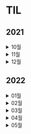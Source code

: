 # TIL

## 2021

<details>
<summary>10월</summary>
<div markdown="1">

- #### <a href = "2021/10/10.md"> 2021년 10월 10일 </a>
- #### <a href = "2021/10/11.md"> 2021년 10월 11일 </a>
- #### <a href = "2021/10/12.md"> 2021년 10월 12일 </a>
- #### <a href = "2021/10/13.md"> 2021년 10월 13일 </a>
- #### <a href = "2021/10/14.md"> 2021년 10월 14일 </a>
- #### <a href = "2021/10/15.md"> 2021년 10월 15일 </a>
- #### <a href = "2021/10/16.md"> 2021년 10월 16일 </a>
- #### 2021년 10월 17일 (X)
- #### <a href = "2021/10/18.md"> 2021년 10월 18일 </a>
- #### <a href = "2021/10/19.md"> 2021년 10월 19일 </a>
- #### <a href = "2021/10/20.md"> 2021년 10월 20일 </a>
- #### <a href = "2021/10/21.md"> 2021년 10월 21일 </a>
- #### <a href = "2021/10/22.md"> 2021년 10월 22일 </a>
- #### 2021년 10월 23일 (X)
- #### 2021년 10월 24일 (X)
- #### 2021년 10월 25일 (X)
- #### 2021년 10월 26일 (X)
- #### 2021년 10월 27일 (X)
- #### 2021년 10월 28일 (X)
- #### 2021년 10월 29일 (X)
- #### 2021년 10월 30일 (X)
- #### <a href = "2021/10/31.md"> 2021년 10월 31일 </a>

</div>
</details>

<details>
<summary>11월</summary>
<div markdown="1">

- #### <a href = "2021/11/01.md"> 2021년 11월 01일 </a>
- #### <a href = "2021/11/02.md"> 2021년 11월 02일 </a>
- #### <a href = "2021/11/02.md"> 2021년 11월 03일 </a>
- #### 2021년 11월 05일 (X)
- #### 2021년 11월 06일 (X)
- #### 2021년 11월 07일 (X)
- #### 2021년 11월 08일 (X)
- #### 2021년 11월 09일 (X)
- #### 2021년 11월 10일 (X)
- #### 2021년 11월 11일 (X)
- #### 2021년 11월 12일 (X)
- #### 2021년 11월 13일 (X)
- #### 2021년 11월 14일 (X)
- #### 2021년 11월 15일 (X)
- #### 2021년 11월 16일 (X)
- #### 2021년 11월 17일 (X)
- #### 2021년 11월 18일 (X)
- #### 2021년 11월 19일 (X)
- #### 2021년 11월 20일 (X)
- #### 2021년 11월 21일 (X)
- #### 2021년 11월 22일 (X)
- #### 2021년 11월 23일 (X)
- #### 2021년 11월 24일 (X)
- #### 2021년 11월 25일 (X)
- #### 2021년 11월 26일 (X)
- #### 2021년 11월 27일 (X)
- #### 2021년 11월 28일 (X)
- #### 2021년 11월 29일 (X)
- #### 2021년 11월 30일 (X)

</div>
</details>

<details>
<summary>12월</summary>
<div markdown="1">

- #### 2021년 12월 01일 (X)
- #### 2021년 12월 02일 (X)
- #### 2021년 12월 03일 (X)
- #### 2021년 12월 04일 (X)
- #### 2021년 12월 05일 (X)
- #### 2021년 12월 06일 (X)
- #### 2021년 12월 07일 (X)
- #### 2021년 12월 08일 (X)
- #### 2021년 12월 09일 (X)
- #### 2021년 12월 10일 (X)
- #### 2021년 12월 11일 (X)
- #### 2021년 12월 12일 (X)
- #### 2021년 12월 13일 (X)
- #### 2021년 12월 14일 (X)
- #### 2021년 12월 15일 (X)
- #### 2021년 12월 16일 (X)
- #### 2021년 12월 17일 (X)
- #### 2021년 12월 18일 (X)
- #### 2021년 12월 19일 (X)
- #### 2021년 12월 20일 (X)
- #### 2021년 12월 21일 (X)
- #### 2021년 12월 22일 (X)
- #### 2021년 12월 23일 (X)
- #### 2021년 12월 24일 (X)
- #### 2021년 12월 25일 (X)
- #### <a href = "2021/12/26.md"> 2021년 12월 26일 </a>
- #### <a href = "2021/12/27 + 28.md"> 2021년 12월 27일 </a>
- #### <a href = "2021/12/27 + 28.md"> 2021년 12월 28일 </a>
- #### 2021년 12월 29일 (X)
- #### <a href = "2021/12/30.md"> 2021년 12월 30일 </a>

</div>
</details>

## 2022

<details>
<summary>01월</summary>
<div markdown="1">

- #### 2022년 01월 01일 (X)
- #### 2022년 01월 02일 (X)
- #### 2022년 01월 03일 (X)
- #### 2022년 01월 04일 (X)
- #### <a href = "2022/1/5.md"> 2022년 01월 05일 </a>
- #### 2022년 01월 06일 (X)
- #### 2022년 01월 07일 (X)
- #### 2022년 01월 08일 (X)
- #### 2022년 01월 09일 (X)
- #### 2022년 01월 10일 (X)
- #### 2022년 01월 11일 (X)
- #### 2022년 01월 12일 (X)
- #### 2022년 01월 13일 (X)
- #### 2022년 01월 14일 (X)
- #### 2022년 01월 15일 (X)
- #### 2022년 01월 16일 (X)
- #### 2022년 01월 17일 (X)
- #### 2022년 01월 18일 (X)
- #### 2022년 01월 19일 (X)
- #### 2022년 01월 20일 (X)
- #### 2022년 01월 21일 (X)
- #### 2022년 01월 22일 (X)
- #### 2022년 01월 23일 (X)
- #### 2022년 01월 24일 (X)
- #### 2022년 01월 25일 (X)
- #### 2022년 01월 26일 (X)
- #### 2022년 01월 27일 (X)
- #### 2022년 01월 28일 (X)
- #### 2022년 01월 29일 (X)
- #### 2022년 01월 30일 (X)
- #### 2022년 01월 31일 (X)

</div>
</details>

<details>
<summary>02월</summary>
<div markdown="1">

- #### 2022년 02월 01일 (X)
- #### 2022년 02월 02일 (X)
- #### 2022년 02월 03일 (X)
- #### 2022년 02월 04일 (X)
- #### <a href = "2022/2/5.md"> 2022년 02월 05일 </a>
- #### 2022년 02월 06일 (X)
- #### <a href = "2022/2/7.md"> 2022년 02월 07일 </a>
- #### 2022년 02월 08일 (X)
- #### <a href = "2022/2/9.md"> 2022년 02월 09일 </a>
- #### 2022년 02월 10일 (X)
- #### 2022년 02월 11일 (X)
- #### 2022년 02월 12일 (X)
- #### 2022년 02월 13일 (X)
- #### <a href = "2022/2/14.md"> 2022년 02월 14일 </a>
- #### 2022년 02월 15일 (X)
- #### 2022년 02월 16일 (X)
- #### <a href = "2022/2/17.md"> 2022년 02월 17일 </a>
- #### 2022년 02월 18일 (X)
- #### <a href = "2022/2/19.md"> 2022년 02월 19일 </a>
- #### <a href = "2022/2/20.md"> 2022년 02월 20일 </a>
- #### <a href = "2022/2/21.md"> 2022년 02월 21일 </a>
- #### <a href = "2022/2/22.md"> 2022년 02월 22일 </a>
- #### <a href = "2022/2/23.md"> 2022년 02월 23일 </a>
- #### <a href = "2022/2/24.md"> 2022년 02월 24일 </a>
- #### <a href = "2022/2/25.md"> 2022년 02월 25일 </a>
- #### 2022년 02월 26일 (X)
- #### 2022년 02월 27일 (X)
- #### 2022년 02월 28일 (X)

</div>
</details>

<details>
<summary>03월</summary>
<div markdown="1">

- #### <a href = "2022/3/1.md"> 2022년 3월 1일</a>
- #### <a href = "2022/3/2.md"> 2022년 3월 2일</a>
- #### <a href = "2022/3/3.md"> 2022년 3월 3일</a>
- #### 2022년 03월 04일 (X)
- #### 2022년 03월 05일 (X)
- #### <a href = "2022/3/6.md"> 2022년 3월 6일</a>
- #### 2022년 03월 07일 (X)
- #### 2022년 03월 08일 (X)
- #### 2022년 03월 09일 (X)
- #### <a href = "2022/3/10.md"> 2022년 3월 10일</a>
- #### <a href = "2022/3/11.md"> 2022년 3월 11일</a>
- #### <a href = "2022/3/12.md"> 2022년 3월 12일</a>
- #### <a href = "2022/3/13.md"> 2022년 3월 13일</a>
- #### 2022년 03월 14일 (X)
- #### 2022년 03월 15일 (X)
- #### <a href = "2022/3/16.md"> 2022년 3월 16일</a>
- #### 2022년 03월 17일 (X)
- #### 2022년 03월 18일 (X)
- #### 2022년 03월 19일 (X)
- #### 2022년 03월 20일 (X)
- #### 2022년 03월 21일 (X)
- #### <a href = "2022/3/22.md"> 2022년 3월 22일</a>
- #### <a href = "2022/3/22.md"> 2022년 3월 23일</a>
- #### <a href = "2022/3/22.md"> 2022년 3월 24일</a>
- #### 2022년 03월 25일 (X)
- #### <a href = "2022/3/26.md"> 2022년 3월 26일</a>
- #### 2022년 03월 27일 (X)
- #### <a href = "2022/3/28.md"> 2022년 3월 28일</a>
- #### <a href = "2022/3/29.md"> 2022년 3월 29일</a>
- #### <a href = "2022/3/30.md"> 2022년 3월 30일</a>
- #### 2022년 03월 31일 (X)

</div>
</details>

<details>
<summary>04월</summary>
<div markdown="1">

- #### <a href = "2022/4/1.md"> 2022년 4월 1일</a>
- #### <a href = "2022/4/2.md"> 2022년 4월 2일</a>
- #### <a href = "2022/4/3.md"> 2022년 4월 3일</a>
- #### 2022년 04월 04일 (X)
- #### 2022년 04월 05일 (X)
- #### <a href = "2022/4/6.md"> 2022년 4월 6일</a>
- #### <a href = "2022/4/7.md"> 2022년 4월 7일</a>
- #### <a href = "2022/4/7.md"> 2022년 4월 8일</a>
- #### 2022년 04월 09일 (X)
- #### 2022년 04월 10일 (X)
- #### <a href = "2022/4/11.md"> 2022년 4월 11일</a>
- #### 2022년 04월 12일 (X)
- #### <a href = "2022/4/13.md"> 2022년 4월 13일</a>
- #### <a href = "2022/4/14.md"> 2022년 4월 14일</a>
- #### 2022년 04월 15일 (X)
- #### 2022년 04월 16일 (X)
- #### 2022년 04월 17일 (X)
- #### 2022년 04월 18일 (X)
- #### 2022년 04월 19일 (X)
- #### <a href = "2022/4/20.md"> 2022년 4월 20일</a>
- #### 2022년 04월 20일 (X)
- #### 2022년 04월 21일 (X)
- #### 2022년 04월 22일 (X)
- #### 2022년 04월 23일 (X)
- #### 2022년 04월 24일 (X)
- #### 2022년 04월 25일 (X)
- #### 2022년 04월 26일 (X)
- #### 2022년 04월 27일 (X)
- #### 2022년 04월 28일 (X)
- #### 2022년 04월 29일 (X)
- #### 2022년 04월 30일 (X)

</div>
</details>

<details>
<summary>05월</summary>
<div markdown="1">

- #### 2022년 05월 01일 (X)
- #### 2022년 05월 02일 (X)
- #### 2022년 05월 03일 (X)
- #### 2022년 05월 04일 (X)
- #### 2022년 05월 05일 (X)
- #### 2022년 05월 06일 (X)
- #### 2022년 05월 07일 (X)
- #### 2022년 05월 08일 (X)
- #### 2022년 05월 09일 (X)
- #### 2022년 05월 10일 (X)
- #### 2022년 05월 11일 (X)
- #### 2022년 05월 12일 (X)
- #### 2022년 05월 13일 (X)
- #### 2022년 05월 14일 (X)
- #### 2022년 05월 15일 (X)
- #### 2022년 05월 16일 (X)
- #### 2022년 05월 17일 (X)
- #### 2022년 05월 18일 (X)
- #### 2022년 05월 19일 (X)
- #### 2022년 05월 21일 (X)
- #### <a href = "2022/5/22.md"> 2022년 5월 22일</a>

</div>
</details>

